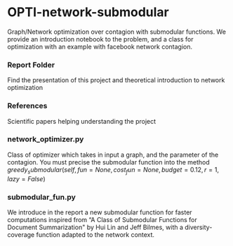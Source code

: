 # OPTI-network-submodular
Graph/Network optimization over contagion with submodular functions. We provide an introduction notebook to the problem, and a class for optimization with an example with facebook network contagion.

### Report Folder
Find the presentation of this project and theoretical introduction to network optimization

### References
Scientific papers helping understanding the project

### network_optimizer.py
Class of optimizer which takes in input a graph, and the parameter of the contagion. You must precise the submodular function into the method $greedy_submodular(self, fun=None, cost_fun=None, budget=0.12, r=1, lazy=False)$

### submodular_fun.py
We introduce in the report a new submodular function for faster computations inspired from “A Class of Submodular Functions for Document Summarization" by Hui Lin and Jeff Bilmes, with a diversity-coverage function adapted to the network context.
